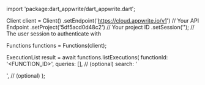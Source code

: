 import 'package:dart_appwrite/dart_appwrite.dart';

Client client = Client()
    .setEndpoint('https://cloud.appwrite.io/v1') // Your API Endpoint
    .setProject('5df5acd0d48c2') // Your project ID
    .setSession(''); // The user session to authenticate with

Functions functions = Functions(client);

ExecutionList result = await functions.listExecutions(
    functionId: '<FUNCTION_ID>',
    queries: [], // (optional)
    search: '<SEARCH>', // (optional)
);
